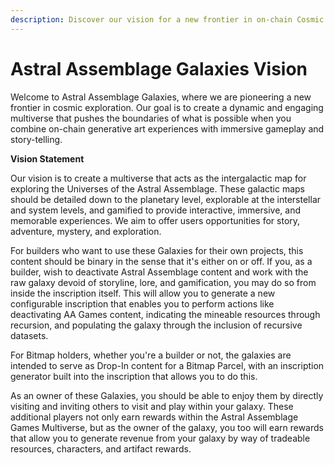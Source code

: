 ```yaml
---
description: Discover our vision for a new frontier in on-chain Cosmic Exploration.
---
```


# Astral Assemblage Galaxies Vision

Welcome to Astral Assemblage Galaxies, where we are pioneering a new frontier in cosmic exploration. Our goal is to create a dynamic and engaging multiverse that pushes the boundaries of what is possible when you combine on-chain generative art experiences with immersive gameplay and story-telling.

**Vision Statement**&#x20;

Our vision is to create a multiverse that acts as the intergalactic map for exploring the Universes of the Astral Assemblage. These galactic maps should be detailed down to the planetary level, explorable at the interstellar and system levels, and gamified to provide interactive, immersive, and memorable experiences. We aim to offer users opportunities for story, adventure, mystery, and exploration.

For builders who want to use these Galaxies for their own projects, this content should be binary in the sense that it's either on or off. If you, as a builder, wish to deactivate Astral Assemblage content and work with the raw galaxy devoid of storyline, lore, and gamification, you may do so from inside the inscription itself. This will allow you to generate a new configurable inscription that enables you to perform actions like deactivating AA Games content, indicating the mineable resources through recursion, and populating the galaxy through the inclusion of recursive datasets.

For Bitmap holders, whether you're a builder or not, the galaxies are intended to serve as Drop-In content for a Bitmap Parcel, with an inscription generator built into the inscription that allows you to do this.

As an owner of these Galaxies, you should be able to enjoy them by directly visiting and inviting others to visit and play within your galaxy. These additional players not only earn rewards within the Astral Assemblage Games Multiverse, but as the owner of the galaxy, you too will earn rewards that allow you to generate revenue from your galaxy by way of tradeable resources, characters, and artifact rewards.
